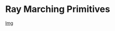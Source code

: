 # Ray Marching Primitives

[Img](!https://github.com/FabulousCodingFox/RayMarchingPrimitives/blob/main/tests/1.png)
